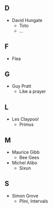 ## D

- David Hungate
    - Toto
    - …

## F

- Flea

## G

- Guy Pratt
    - Like a prayer

## L

- Les Claypool
    - Primus

## M

- Maurice Gibb
    - Bee Gees
- Michel Alibo
    - Sixun

## S

- Simon Grove
    - Plini, Intervals
